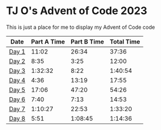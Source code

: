 # TJ O's Advent of Code 2023

This is just a place for me to display my Advent of Code code

| Date | Part A Time | Part B Time | Total Time |
|---|---|---|---|
| [Day 1](notes/1.md) | 11:02 | 26:34 | 37:36 |
| [Day 2](notes/2.md) | 8:35 | 3:25 | 12:00 |
| [Day 3](notes/3.md) | 1:32:32 | 8:22 | 1:40:54 |
| [Day 4](notes/4.md) | 4:36 | 13:19 | 17:55 |
| [Day 5](notes/5.md) | 17:06 | 47:20 | 54:26 | 
| [Day 6](notes/6.md) | 7:40 | 7:13 | 14:53 |
| [Day 7](notes/7.md) | 1:10:27 | 22:53 | 1:33:20 |
| [Day 8](notes/8.md) | 5:51 | 1:08:45 | 1:14:36 |